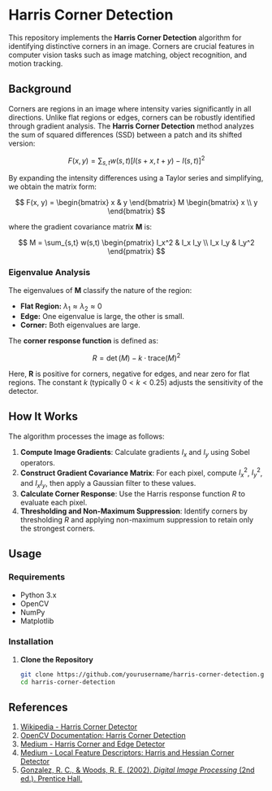 # Harris Corner Detection

This repository implements the **Harris Corner Detection** algorithm for identifying distinctive corners in an image. Corners are crucial features in computer vision tasks such as image matching, object recognition, and motion tracking.

## Background

Corners are regions in an image where intensity varies significantly in all directions. Unlike flat regions or edges, corners can be robustly identified through gradient analysis. The **Harris Corner Detection** method analyzes the sum of squared differences (SSD) between a patch and its shifted version:

$$
F(x, y) = \sum_{s,t} w(s,t) \left[ I(s+x, t+y) - I(s,t) \right]^2
$$

By expanding the intensity differences using a Taylor series and simplifying, we obtain the matrix form:

$$
F(x, y) = \begin{bmatrix} x & y \end{bmatrix} M \begin{bmatrix} x \\ y \end{bmatrix}
$$

where the gradient covariance matrix **M** is:

$$
M = \sum_{s,t} w(s,t) \begin{pmatrix} I_x^2 & I_x I_y \\ I_x I_y & I_y^2 \end{pmatrix}
$$

### Eigenvalue Analysis

The eigenvalues of **M** classify the nature of the region:
- **Flat Region:** $\lambda_1 \approx \lambda_2 \approx 0$
- **Edge:** One eigenvalue is large, the other is small.
- **Corner:** Both eigenvalues are large.

The **corner response function** is defined as:

$$
R = \det(M) - k \cdot \text{trace}(M)^2
$$

Here, **R** is positive for corners, negative for edges, and near zero for flat regions. The constant $k$ (typically $0 < k < 0.25$) adjusts the sensitivity of the detector.

## How It Works

The algorithm processes the image as follows:
1. **Compute Image Gradients**: Calculate gradients $I_x$ and $I_y$ using Sobel operators.
2. **Construct Gradient Covariance Matrix**: For each pixel, compute $I_x^2$, $I_y^2$, and $I_x I_y$, then apply a Gaussian filter to these values.
3. **Calculate Corner Response**: Use the Harris response function $R$ to evaluate each pixel.
4. **Thresholding and Non-Maximum Suppression**: Identify corners by thresholding $R$ and applying non-maximum suppression to retain only the strongest corners.

## Usage

### Requirements
- Python 3.x
- OpenCV
- NumPy
- Matplotlib

### Installation

1. **Clone the Repository**

   ```bash
   git clone https://github.com/yourusername/harris-corner-detection.git
   cd harris-corner-detection

## References

1. [Wikipedia - Harris Corner Detector](https://en.wikipedia.org/wiki/Harris_corner_detector)
2. [OpenCV Documentation: Harris Corner Detection](https://docs.opencv.org/4.x/dc/d0d/tutorial_py_features_harris.html)
3. [Medium - Harris Corner and Edge Detector](https://medium.com/@itberrios6/harris-corner-and-edge-detector-4169312aa2f8)
4. [Medium - Local Feature Descriptors: Harris and Hessian Corner Detector](https://medium.com/jun94-devpblog/cv-10-local-feature-descriptors-harris-and-hessian-corner-detector-7d524888abfd)
5. [Gonzalez, R. C., & Woods, R. E. (2002). *Digital Image Processing* (2nd ed.). Prentice Hall.](https://books.google.co.in/books?hl=en&lr=&id=a62xQ2r_f8wC&oi=fnd&pg=PA19&dq=digital+image+processing&ots=3B1yO1nE1D&sig=UPA_8QAuKPbJpSHDKw84BniVGFs&redir_esc=y#v=onepage&q=digital%20image%20processing&f=false)
